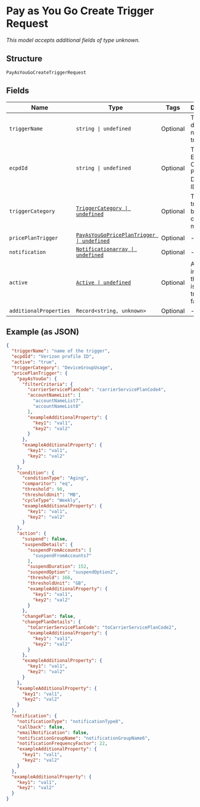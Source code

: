 
# Pay as You Go Create Trigger Request

*This model accepts additional fields of type unknown.*

## Structure

`PayAsYouGoCreateTriggerRequest`

## Fields

| Name | Type | Tags | Description |
|  --- | --- | --- | --- |
| `triggerName` | `string \| undefined` | Optional | The user defined name of the trigger |
| `ecpdId` | `string \| undefined` | Optional | The Enterprise Customer Profile Database ID |
| `triggerCategory` | [`TriggerCategory \| undefined`](../../doc/models/trigger-category.md) | Optional | The type of trigger being created or modified |
| `pricePlanTrigger` | [`PayAsYouGoPricePlanTrigger \| undefined`](../../doc/models/pay-as-you-go-price-plan-trigger.md) | Optional | - |
| `notification` | [`Notificationarray \| undefined`](../../doc/models/notificationarray.md) | Optional | - |
| `active` | [`Active \| undefined`](../../doc/models/active.md) | Optional | A flag to indicate of the trigger is active, true, or not, false |
| `additionalProperties` | `Record<string, unknown>` | Optional | - |

## Example (as JSON)

```json
{
  "triggerName": "name of the trigger",
  "ecpdId": "Verizon profile ID",
  "active": "true",
  "triggerCategory": "DeviceGroupUsage",
  "pricePlanTrigger": {
    "payAsYouGo": {
      "filterCriteria": {
        "carrierServicePlanCode": "carrierServicePlanCode4",
        "accountNameList": [
          "accountNameList7",
          "accountNameList8"
        ],
        "exampleAdditionalProperty": {
          "key1": "val1",
          "key2": "val2"
        }
      },
      "exampleAdditionalProperty": {
        "key1": "val1",
        "key2": "val2"
      }
    },
    "condition": {
      "conditionType": "Aging",
      "comparitor": "eq",
      "threshold": 98,
      "thresholdUnit": "MB",
      "cycleType": "Weekly",
      "exampleAdditionalProperty": {
        "key1": "val1",
        "key2": "val2"
      }
    },
    "action": {
      "suspend": false,
      "suspendDetails": {
        "suspendFromAccounts": [
          "suspendFromAccounts7"
        ],
        "suspendDuration": 152,
        "suspendOption": "suspendOption2",
        "threshold": 166,
        "thresholdUnit": "GB",
        "exampleAdditionalProperty": {
          "key1": "val1",
          "key2": "val2"
        }
      },
      "changePlan": false,
      "changePlanDetails": {
        "toCarrierServicePlanCode": "toCarrierServicePlanCode2",
        "exampleAdditionalProperty": {
          "key1": "val1",
          "key2": "val2"
        }
      },
      "exampleAdditionalProperty": {
        "key1": "val1",
        "key2": "val2"
      }
    },
    "exampleAdditionalProperty": {
      "key1": "val1",
      "key2": "val2"
    }
  },
  "notification": {
    "notificationType": "notificationType8",
    "callback": false,
    "emailNotification": false,
    "notificationGroupName": "notificationGroupName6",
    "notificationFrequencyFactor": 22,
    "exampleAdditionalProperty": {
      "key1": "val1",
      "key2": "val2"
    }
  },
  "exampleAdditionalProperty": {
    "key1": "val1",
    "key2": "val2"
  }
}
```

